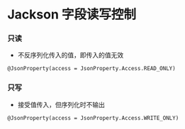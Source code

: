 # Jackson 字段读写控制

### 只读

- 不反序列化传入的值，即传入的值无效

```text
@JsonProperty(access = JsonProperty.Access.READ_ONLY)
```

### 只写

- 接受值传入，但序列化时不输出

```text
@JsonProperty(access = JsonProperty.Access.WRITE_ONLY)
```